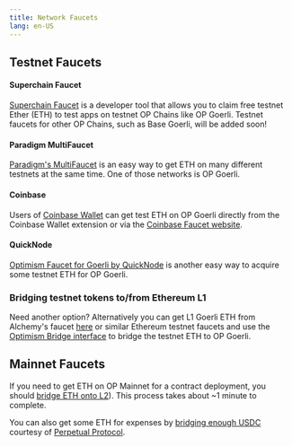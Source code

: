```yaml
---
title: Network Faucets 
lang: en-US
---
```


## Testnet Faucets

#### Superchain Faucet
[Superchain Faucet](https://app.optimism.io/faucet) is a developer tool that allows you to claim free testnet Ether (ETH) to test apps on testnet OP Chains like OP Goerli. Testnet faucets for other OP Chains, such as Base Goerli, will be added soon!

#### Paradigm MultiFaucet

[Paradigm's MultiFaucet](https://faucet.paradigm.xyz/) is an easy way to get ETH on many different testnets at the same time.
One of those networks is OP Goerli.

#### Coinbase

Users of [Coinbase Wallet](https://www.coinbase.com/wallet) can get test ETH on OP Goerli directly from the Coinbase Wallet extension or via the [Coinbase Faucet website](https://coinbase.com/faucets/optimism-goerli-faucet).

#### QuickNode

[Optimism Faucet for Goerli by QuickNode](https://faucet.quicknode.com/optimism/goerli) is another easy way to acquire
some testnet ETH for OP Goerli.

### Bridging testnet tokens to/from Ethereum L1
Need another option? Alternatively you can get L1 Goerli ETH from Alchemy's faucet [here](https://goerlifaucet.com/?a=818c11a8da) or similar Ethereum testnet faucets and use the [Optimism Bridge interface](https://app.optimism.io/bridge) to bridge the testnet ETH to OP Goerli.


## Mainnet Faucets

If you need to get ETH on OP Mainnet for a contract deployment, you should [bridge ETH onto L2](https://app.optimism.io/bridge)).
This process takes about ~1 minute to complete.

You can also get some ETH for expenses by [bridging enough USDC](https://optifaucet.com/) courtesy of [Perpetual Protocol](https://perp.com/).
